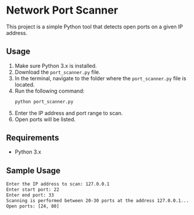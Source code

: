 # Network Port Scanner

This project is a simple Python tool that detects open ports on a given IP address.

## Usage

1. Make sure Python 3.x is installed.
2. Download the `port_scanner.py` file.
3. In the terminal, navigate to the folder where the `port_scanner.py` file is located.
4. Run the following command:
    ```bash
    python port_scanner.py
    ```
5. Enter the IP address and port range to scan.
6. Open ports will be listed.

## Requirements

- Python 3.x

## Sample Usage

```bash
Enter the IP address to scan: 127.0.0.1
Enter start port: 22
Enter end port: 33
Scanning is performed between 20-30 ports at the address 127.0.0.1...
Open ports: [24, 80]
